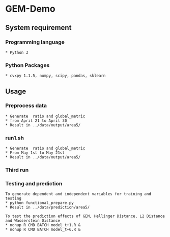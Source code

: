 # GEM-Demo

## System requirement

### Programming language
    
    * Python 3
    
### Python Packages
    * cvxpy 1.1.5, numpy, scipy, pandas, sklearn


## Usage


### Preprocess data

    * Generate  ratio and global_metric
    * from April 21 to April 30
    * Result in ../data/output/area5/

### run1.sh

    * Generate  ratio and global_metric
    * From May 1st to May 21st
    * Result in ../data/output/area5/

### Third run 


### Testing and prediction
    To generate dependent and independent variables for training and testing
    * python functional_prepare.py
    * Result in ../data/prediction/area5/
    
    To test the prediction effects of GEM, Hellinger Distance, L2 Distance and Wasserstein Distance
    * nohup R CMD BATCH model_t+1.R &
    * nohup R CMD BATCH model_t+6.R &

   
